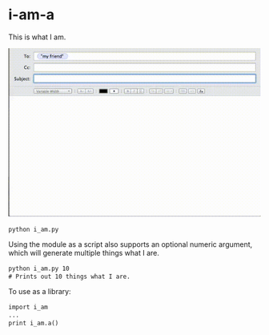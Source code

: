 # i-am-a
This is what I am.

![Example Screen Recording](https://github.com/dbarella/i-am-a/raw/master/misc/example.gif)

    python i_am.py

Using the module as a script also supports an optional numeric argument, which
will generate multiple things what I are.

    python i_am.py 10
    # Prints out 10 things what I are.

To use as a library:

    import i_am
    ...
    print i_am.a()
